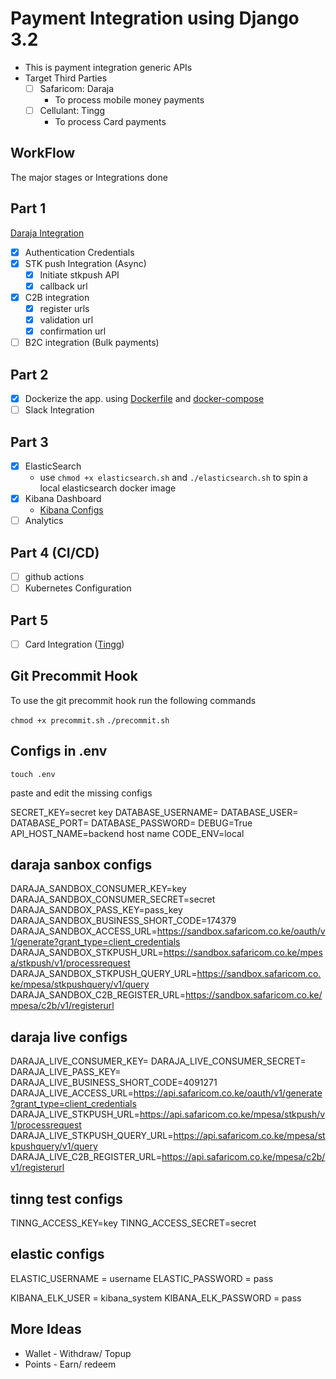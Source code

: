 # Payment Integration using Django 3.2

- This is payment integration generic APIs
- Target Third Parties
  - [ ] Safaricom: Daraja
    - To process mobile money payments
  - [ ] Cellulant: Tingg
    - To process Card payments

## WorkFlow

The major stages or Integrations done

## Part 1

[Daraja Integration](https://developer.safaricom.co.ke/)

- [x] Authentication Credentials
- [x] STK push Integration (Async)
  - [x] Initiate stkpush API
  - [x] callback url
- [x] C2B integration
  - [x] register urls
  - [x] validation url
  - [x] confirmation url
- [ ] B2C integration (Bulk payments)

## Part 2

- [x] Dockerize the app. using [Dockerfile](./Dockerfile) and [docker-compose](./docker-compose.yml)
- [ ] Slack Integration

## Part 3

- [x] ElasticSearch
  - use `chmod +x elasticsearch.sh` and `./elasticsearch.sh` to spin a local elasticsearch docker image
- [x] Kibana Dashboard
  - [Kibana Configs](https://stackoverflow.com/questions/69791608/unable-to-retrieve-version-information-from-elasticsearch-nodes-request-timed-o)
- [ ] Analytics

## Part 4 (CI/CD)

- [ ] github actions
- [ ] Kubernetes Configuration

## Part 5

- [ ] Card Integration ([Tingg](https://tingg.africa/))

## Git Precommit Hook

To use the git precommit hook run the following commands

`chmod +x precommit.sh`
`./precommit.sh`

## Configs in .env

`touch .env`

paste and edit the missing configs

SECRET_KEY=secret key
DATABASE_USERNAME=
DATABASE_USER=
DATABASE_PORT=
DATABASE_PASSWORD=
DEBUG=True
API_HOST_NAME=backend host name
CODE_ENV=local

## daraja sanbox configs

DARAJA_SANDBOX_CONSUMER_KEY=key
DARAJA_SANDBOX_CONSUMER_SECRET=secret
DARAJA_SANDBOX_PASS_KEY=pass_key
DARAJA_SANDBOX_BUSINESS_SHORT_CODE=174379
DARAJA_SANDBOX_ACCESS_URL=<https://sandbox.safaricom.co.ke/oauth/v1/generate?grant_type=client_credentials>
DARAJA_SANDBOX_STKPUSH_URL=<https://sandbox.safaricom.co.ke/mpesa/stkpush/v1/processrequest>
DARAJA_SANDBOX_STKPUSH_QUERY_URL=<https://sandbox.safaricom.co.ke/mpesa/stkpushquery/v1/query>
DARAJA_SANDBOX_C2B_REGISTER_URL=<https://sandbox.safaricom.co.ke/mpesa/c2b/v1/registerurl>

## daraja live configs

DARAJA_LIVE_CONSUMER_KEY=
DARAJA_LIVE_CONSUMER_SECRET=
DARAJA_LIVE_PASS_KEY=
DARAJA_LIVE_BUSINESS_SHORT_CODE=4091271
DARAJA_LIVE_ACCESS_URL=<https://api.safaricom.co.ke/oauth/v1/generate?grant_type=client_credentials>
DARAJA_LIVE_STKPUSH_URL=<https://api.safaricom.co.ke/mpesa/stkpush/v1/processrequest>
DARAJA_LIVE_STKPUSH_QUERY_URL=<https://api.safaricom.co.ke/mpesa/stkpushquery/v1/query>
DARAJA_LIVE_C2B_REGISTER_URL=<https://api.safaricom.co.ke/mpesa/c2b/v1/registerurl>

## tinng test configs

TINNG_ACCESS_KEY=key
TINNG_ACCESS_SECRET=secret

## elastic configs

ELASTIC_USERNAME = username
ELASTIC_PASSWORD = pass

KIBANA_ELK_USER = kibana_system
KIBANA_ELK_PASSWORD = pass

## More Ideas

- Wallet - Withdraw/ Topup
- Points - Earn/ redeem
